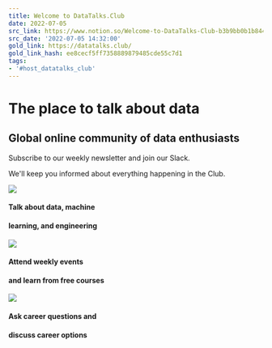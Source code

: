 ```yaml
---
title: Welcome to DataTalks.Club
date: 2022-07-05
src_link: https://www.notion.so/Welcome-to-DataTalks-Club-b3b9bb0b1b844c3da77ed4faa85a501e
src_date: '2022-07-05 14:32:00'
gold_link: https://datatalks.club/
gold_link_hash: ee8cecf5ff7358889879485cde55c7d1
tags:
- '#host_datatalks_club'
---
```



The place to talk about data
============================


Global online community of data enthusiasts
-------------------------------------------




 Subscribe to our weekly newsletter and join our Slack.



 We'll keep you informed about everything happening in the Club.



![](images/landing/talks.jpg)
#### Talk about data, machine


#### learning, and engineering


![](images/landing/events.jpg)
#### Attend weekly events


#### and learn from free courses


![](images/landing/career.jpg)
#### Ask career questions and


#### discuss career options